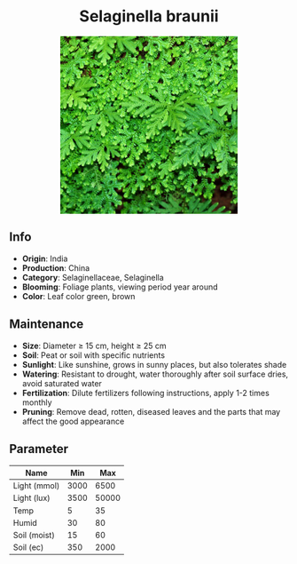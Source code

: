 <h1 align='center'>Selaginella braunii</h1>
<p align="center">
    <img 
        align='center'
        width='320'
        src="../images/selaginella braunii.png" 
        alt='Selaginella braunii' />
</p>

## Info

 - **Origin**: India
 - **Production**: China
 - **Category**: Selaginellaceae, Selaginella
 - **Blooming**: Foliage plants, viewing period year around
 - **Color**: Leaf color green, brown

## Maintenance

 - **Size**: Diameter ≥ 15 cm, height ≥ 25 cm
 - **Soil**: Peat or soil with specific nutrients
 - **Sunlight**: Like sunshine, grows in sunny places, but also tolerates shade
 - **Watering**: Resistant to drought, water thoroughly after soil surface dries, avoid saturated water
 - **Fertilization**: Dilute fertilizers following instructions, apply 1-2 times monthly
 - **Pruning**: Remove dead, rotten, diseased leaves and the parts that may affect the good appearance

## Parameter

| Name         | Min  | Max   |
|--------------|------|-------|
| Light (mmol) | 3000 | 6500  |
| Light (lux)  | 3500 | 50000 |
| Temp         | 5    | 35    |
| Humid        | 30   | 80    |
| Soil (moist) | 15   | 60    |
| Soil (ec)    | 350  | 2000  |
